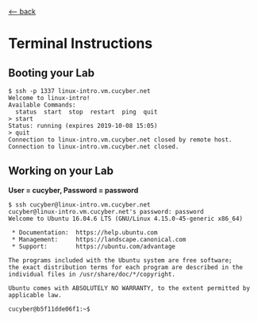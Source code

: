 <a href="index.html"><-- back</a>
# Terminal Instructions

## Booting your Lab

```
$ ssh -p 1337 linux-intro.vm.cucyber.net
Welcome to linux-intro!
Available Commands:
  status  start  stop  restart  ping  quit
> start
Status: running (expires 2019-10-08 15:05)
> quit
Connection to linux-intro.vm.cucyber.net closed by remote host.
Connection to linux-intro.vm.cucyber.net closed.
```

## Working on your Lab

**User = cucyber, Password = password**

```
$ ssh cucyber@linux-intro.vm.cucyber.net
cucyber@linux-intro.vm.cucyber.net's password: password
Welcome to Ubuntu 16.04.6 LTS (GNU/Linux 4.15.0-45-generic x86_64)

 * Documentation:  https://help.ubuntu.com
 * Management:     https://landscape.canonical.com
 * Support:        https://ubuntu.com/advantage

The programs included with the Ubuntu system are free software;
the exact distribution terms for each program are described in the
individual files in /usr/share/doc/*/copyright.

Ubuntu comes with ABSOLUTELY NO WARRANTY, to the extent permitted by
applicable law.

cucyber@b5f11dde06f1:~$ 
```